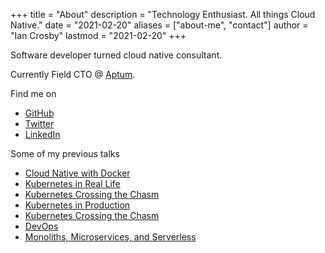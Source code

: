 +++
title = "About"
description = "Technology Enthusiast. All things Cloud Native."
date = "2021-02-20"
aliases = ["about-me", "contact"]
author = "Ian Crosby"
lastmod = "2021-02-20"
+++

Software developer turned cloud native consultant. 

Currently Field CTO @ [Aptum](https://aptum.com).

Find me on

* [GitHub](https://github.com/idcrosby)
* [Twitter](https://twitter.com/IanDCrosby)
* [LinkedIn](https://linkedin.com/in/iandcrosby/)

Some of my previous talks

* [Cloud Native with Docker](https://www.youtube.com/watch?v=L9giClqJGV4&t=2s&ab_channel=SkillsMatter)
* [Kubernetes in Real Life](https://www.youtube.com/watch?v=UUt7SuG3nW4&t=452s&ab_channel=GOTOConferences)
* [Kubernetes Crossing the Chasm](https://www.youtube.com/watch?v=j9h66mchXi0&t=4s&ab_channel=GOTOConferences)
* [Kubernetes in Production](https://www.infoq.com/presentations/kubernetes-cluster-production/)
* [Kubernetes Crossing the Chasm](https://conferences.oreilly.com/velocity/vl-ny/public/schedule/speaker/159687.html)
* [DevOps](https://www.youtube.com/watch?v=V495P4HnwW8&ab_channel=GOTOMeetups)
* [Monoliths, Microservices, and Serverless](https://www.youtube.com/watch?v=ufeZfCFVCuM&ab_channel=DevOpsDaysBoston)

